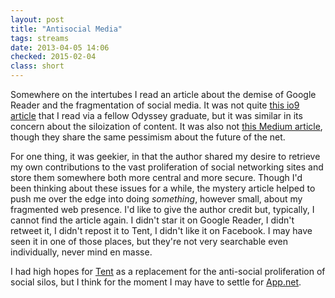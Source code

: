 ```yaml
---
layout: post
title: "Antisocial Media"
tags: streams 
date: 2013-04-05 14:06
checked: 2015-02-04
class: short
---
```

Somewhere on the intertubes I read an article about the demise of Google Reader and the fragmentation of social media.  It was not quite [this io9 article](http://io9.com/magazines-have-finally-killed-blogs-but-in-a-way-you-461996928) that I read via a fellow Odyssey graduate, but it was similar in its concern about the siloization of content.  It was also not [this Medium article](https://medium.com/future-tech-future-market/7b1a7ddb6ffe), though they share the same pessimism about the future of the net.

For one thing, it was geekier, in that the author shared my desire to retrieve my own contributions to the vast proliferation of social networking sites and store them somewhere both more central and more secure.  Though I'd been thinking about these issues for a while, the mystery article helped to push me over the edge into doing *something*, however small, about my fragmented web presence.  I'd like to give the author credit but, typically, I cannot find the article again.  I didn't star it on Google Reader, I didn't retweet it, I didn't repost it to Tent, I didn't like it on Facebook.  I may have seen it in one of those places, but they're not very searchable even individually, never mind en masse.

I had high hopes for [Tent](https://tent.io/) as a replacement for the anti-social proliferation of social silos, but I think for the moment I may have to settle for [App.net](https://app.net/).



